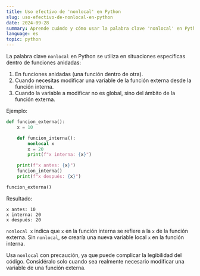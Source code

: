 ```yaml
---
title: Uso efectivo de 'nonlocal' en Python
slug: uso-efectivo-de-nonlocal-en-python
date: 2024-09-28
summary: Aprende cuándo y cómo usar la palabra clave 'nonlocal' en Python.
language: es
topic: python
---
```


La palabra clave `nonlocal` en Python se utiliza en situaciones específicas dentro de funciones anidadas:

1. En funciones anidadas (una función dentro de otra).
2. Cuando necesitas modificar una variable de la función externa desde la función interna.
3. Cuando la variable a modificar no es global, sino del ámbito de la función externa.

Ejemplo:

```python
def funcion_externa():
    x = 10

    def funcion_interna():
        nonlocal x
        x = 20
        print(f"x interna: {x}")

    print(f"x antes: {x}")
    funcion_interna()
    print(f"x después: {x}")

funcion_externa()

```

Resultado:

```
x antes: 10
x interna: 20
x después: 20
```

`nonlocal x` indica que `x` en la función interna se refiere a la `x` de la función externa. Sin `nonlocal`, se crearía una nueva variable local `x` en la función interna.

Usa `nonlocal` con precaución, ya que puede complicar la legibilidad del código. Considéralo solo cuando sea realmente necesario modificar una variable de una función externa.

